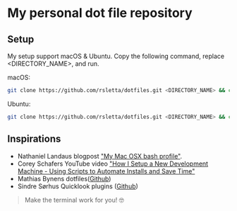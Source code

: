# My personal dot file repository

## Setup
My setup support macOS & Ubuntu.
Copy the following command, replace <DIRECTORY_NAME>, and run.

macOS:
```bash 
git clone https://github.com/rsletta/dotfiles.git <DIRECTORY_NAME> && cd <DIRECTORY_NAME> && ./bootstrap.sh && source ~/.bash_profile
```
Ubuntu:
```bash 
git clone https://github.com/rsletta/dotfiles.git <DIRECTORY_NAME> && cd <DIRECTORY_NAME> && ./bootstrap.sh && source ~/.bashrc
```

## Inspirations
* Nathaniel Landaus blogpost ["My Mac OSX bash profile"](https://natelandau.com/my-mac-osx-bash_profile/). 
* Corey Schafers YouTube video ["How I Setup a New Development Machine - Using Scripts to Automate Installs and Save Time"](https://www.youtube.com/watch?v=kIdiWut8eD8)
* Mathias Bynens dotfiles([Github](https://github.com/mathiasbynens/dotfiles))
* Sindre Sørhus Quicklook plugins ([Github](https://github.com/sindresorhus/quick-look-plugins))


> Make the terminal work for you! 🤓
